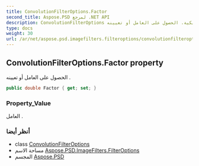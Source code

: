 ```yaml
---
title: ConvolutionFilterOptions.Factor
second_title: Aspose.PSD لمرجع .NET API
description: ConvolutionFilterOptions ملكية. الحصول على العامل أو تعيينه .
type: docs
weight: 30
url: /ar/net/aspose.psd.imagefilters.filteroptions/convolutionfilteroptions/factor/
---
```

## ConvolutionFilterOptions.Factor property

الحصول على العامل أو تعيينه .

```csharp
public double Factor { get; set; }
```

### Property_Value

العامل .

### أنظر أيضا

* class [ConvolutionFilterOptions](../)
* مساحة الاسم [Aspose.PSD.ImageFilters.FilterOptions](../../convolutionfilteroptions/)
* المجسم [Aspose.PSD](../../../)


